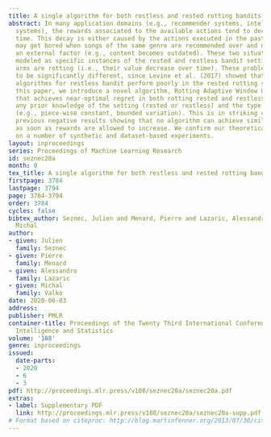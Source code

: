 ```yaml
---
title: A single algorithm for both restless and rested rotting bandits
abstract: In many application domains (e.g., recommender systems, intelligent tutoring
  systems), the rewards associated to the available actions tend to decrease over
  time. This decay is either caused by the actions executed in the past (e.g., a user
  may get bored when songs of the same genre are recommended over and over) or by
  an external factor (e.g., content becomes outdated). These two situations can be
  modeled as specific instances of the rested and restless bandit settings, where
  arms are rotting (i.e., their value decrease over time). These problems were thought
  to be significantly different, since Levine et al. (2017) showed that state-of-the-art
  algorithms for restless bandit perform poorly in the rested rotting setting. In
  this paper, we introduce a novel algorithm, Rotting Adaptive Window UCB (RAW-UCB),
  that achieves near-optimal regret in both rotting rested and restless bandit, without
  any prior knowledge of the setting (rested or restless) and the type of non-stationarity
  (e.g., piece-wise constant, bounded variation). This is in striking contrast with
  previous negative results showing that no algorithm can achieve similar results
  as soon as rewards are allowed to increase. We confirm our theoretical findings
  on a number of synthetic and dataset-based experiments.
layout: inproceedings
series: Proceedings of Machine Learning Research
id: seznec20a
month: 0
tex_title: A single algorithm for both restless and rested rotting bandits
firstpage: 3784
lastpage: 3794
page: 3784-3794
order: 3784
cycles: false
bibtex_author: Seznec, Julien and Menard, Pierre and Lazaric, Alessandro and Valko,
  Michal
author:
- given: Julien
  family: Seznec
- given: Pierre
  family: Menard
- given: Alessandro
  family: Lazaric
- given: Michal
  family: Valko
date: 2020-06-03
address: 
publisher: PMLR
container-title: Proceedings of the Twenty Third International Conference on Artificial
  Intelligence and Statistics
volume: '108'
genre: inproceedings
issued:
  date-parts:
  - 2020
  - 6
  - 3
pdf: http://proceedings.mlr.press/v108/seznec20a/seznec20a.pdf
extras:
- label: Supplementary PDF
  link: http://proceedings.mlr.press/v108/seznec20a/seznec20a-supp.pdf
# Format based on citeproc: http://blog.martinfenner.org/2013/07/30/citeproc-yaml-for-bibliographies/
---
```

